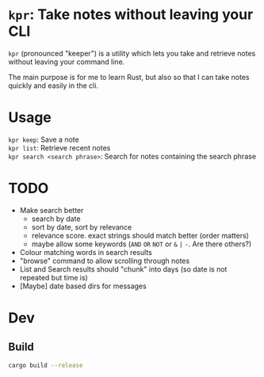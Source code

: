 # `kpr`: Take notes without leaving your CLI
`kpr` (pronounced "keeper") is a utility which lets you take and retrieve notes without leaving your command line.

The main purpose is for me to learn Rust, but also so that I can take notes quickly and easily in the cli.

# Usage
`kpr keep`: Save a note  
`kpr list`: Retrieve recent notes  
`kpr search <search phrase>`: Search for notes containing the search phrase

# TODO
- Make search better
    - search by date
    - sort by date, sort by relevance
    - relevance score. exact strings should match better (order matters)
    - maybe allow some keywords (`AND` `OR` `NOT` or `&` `|` `-`. Are there others?)
- Colour matching words in search results
- "browse" command to allow scrolling through notes
- List and Search results should "chunk" into days (so date is not repeated but time is)
- [Maybe] date based dirs for messages

# Dev
## Build
```bash
cargo build --release
```